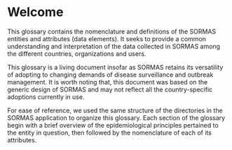 # Welcome
This glossary contains the nomenclature and definitions of the SORMAS entities and attributes (data elements). It seeks to provide a common understanding and interpretation of the data collected in SORMAS among the different countries, organizations and users.

This glossary is a living document insofar as SORMAS retains its versatility of adopting to changing demands of disease surveillance and outbreak management. It is worth noting that, this document was based on the generic design of SORMAS and may not reflect all the country-specific adoptions currently in use.

For ease of reference, we used the same structure of the directories in the SORMAS application to organize this glossary. Each section of the glossary begin with a brief overview of the epidemiological principles pertained to the entity in question, then followed by the nomenclature of each of its attributes.



